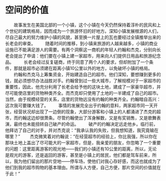 # 空间的价值
　　故事发生在美国北部的一个小镇，这个小镇在今天仍然保持着淳朴的民风和上个世纪的建筑格局，因而成为一个旅游怀旧的好地方。深知小镇发展根源的人们，尽自己最大的努力维护小镇的风貌，甚至换一片屋上的瓦也要经过全镇推举出来的长老会的审查。 
　　随着时间的推移，到小镇来旅游的人越来越多，小镇的商业设施已不能满足游人的需要。有两个洞察这一商机的年轻人约翰和杰克，分别向长老会提出了申请：他们要在小镇上建一家超市，用来向人们提供日用品和旅游纪念品。 
　　长老会经过反复磋商，终于同意了两个人的要求，但却附加了一个条件，那就是超市必须建在距离小镇10公里以外的地方，以免破坏小镇的格局。 
　　约翰和杰克马上筹集资金，开始建造自己的超市。他们深知，要想赚到更多的钱，就必须想尽办法战胜对手。约翰曾到过一些大城市，了解规模对于一家超市的重要性，因此，他充分利用了长老会给予他的这块土地，建成了一家豪华超市，并尽可能使店里的货物种类齐全。而杰克却只使用了土地的一半建成了自己的超市。当然，由于规模经营的关系，店里的货物远没有约翰的种类齐全。约翰暗自高兴：这次我可要赚大钱了。 
　　事情的发展完全出乎约翰的意料，两家超市同一天开张，经营状况却出现了一边倒的现象，大部分游客和小镇上的人都涌进了杰克的超市，而约翰这边却很萧条。尽管约翰使出了浑身解数，又是有奖销售，又是歌舞表演，最终也未能扭转自己破产的命运。 
　　破产的约翰决定远走他乡。临行前，他拜访了自己的对手，并对杰克说：“我承认我的失败，但我想知道，我究竟输在哪里？” 
　　杰克微笑着对约翰说：“在经营超市的经验上，你比我强，所以你在那块土地上盖出了尽可能大的一家超市，但是，我亲爱的朋友，你忽略了一个重要的问题：这里距离游客的观光地——我们的小镇还有10公里的距离，所以，无论是观光的游客，还是返回的游客，甚至是小镇上的居民，他们都是驾车前来，所以，我为他们留出的那片空地——停车场，使他们对我心存好感，而这也就成为了他们到我的超市购物的基本理由。所谓与人方便，自己方便，那片空间的价值就在于此！”
 